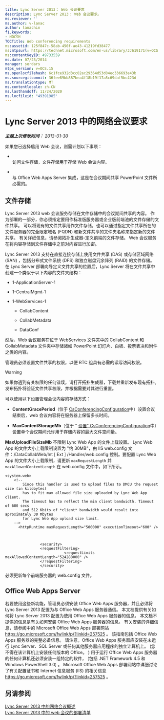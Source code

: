 ```yaml
---
title: Lync Server 2013： Web 会议要求
description: Lync Server 2013： Web 会议要求。
ms.reviewer: ''
ms.author: v-lanac
author: lanachin
f1.keywords:
- NOCSH
TOCTitle: Web conferencing requirements
ms:assetid: 125f847c-58ab-450f-ae43-41219fd38477
ms:mtpsurl: https://technet.microsoft.com/en-us/library/JJ619171(v=OCS.15)
ms:contentKeyID: 49733559
ms.date: 07/23/2014
manager: serdars
mtps_version: v=OCS.15
ms.openlocfilehash: 6c1fce932d3cc02ac29364d53d04ec336693e43b
ms.sourcegitcommit: 36fee89bb887bea4f18b19f17a8c69daf5bc423d
ms.translationtype: MT
ms.contentlocale: zh-CN
ms.lasthandoff: 11/24/2020
ms.locfileid: "49391985"
---
```

# <a name="web-conferencing-requirements-in-lync-server-2013"></a>Lync Server 2013 中的网络会议要求

<div data-xmlns="http://www.w3.org/1999/xhtml">

<div class="topic" data-xmlns="http://www.w3.org/1999/xhtml" data-msxsl="urn:schemas-microsoft-com:xslt" data-cs="https://msdn.microsoft.com/">

<div data-asp="https://msdn2.microsoft.com/asp">



</div>

<div id="mainSection">

<div id="mainBody">

<span> </span>

_**主题上次修改时间：** 2013-01-30_

如果您已选择启用 Web 会议，则需计划以下事项：

  - <span></span>  
    访问文件存储，文件存储用于存储 Web 会议内容。

  - <span></span>  
    与 Office Web Apps Server 集成，这是在会议期间共享 PowerPoint 文件所必需的。

<div>

## <a name="file-store"></a>文件存储

Lync Server 2013 web 会议服务存储在文件存储中的会议期间共享的内容。 作为部署的一部分，你必须指定要用作标准版服务器或企业版前端池的文件存储的文件共享。 可以将现有的文件共享用作文件存储，也可以通过指定文件共享所在的文件服务器的完全限定域名 (FQDN) 和新文件共享的文件夹名称来指定新的文件共享。  有关详细信息，请参阅拓扑生成器-定义前端的文件存储。 Web 会议服务在将内容存储到文件存储中之前对内容进行加密。

Lync Server 2013 支持在直接连接存储上使用文件共享 (DAS) 或存储区域网络 (SAN) ，包括分布式文件系统 (DFS) 和独立磁盘冗余阵列 (RAID) 的文件存储。 在 Lync Server 部署向导定义文件共享的位置后，Lync Server 将在文件共享中创建一个类似于以下内容的文件夹结构：

  - 1-ApplicationServer-1

  - 1-CentralMgmt-1

  - 1-WebServices-1
    
      - CollabContent
    
      - CollabMetadata
    
      - DataConf

然后，Web 会议服务在位于 WebServices 文件夹中的 CollabContent 和 CollabMetadata 文件夹中存储诸如 PowerPoint 幻灯片、白板、投票表决和附件之类的内容。

管理员必须设置文件共享的权限，以便 RTC 组具有必需的读写访问权限。

<div>


> [!WARNING]  
> 如果你遇到有关权限的任何错误，请打开拓扑生成器，下载并重新发布现有拓扑。 发布拓扑将验证文件共享权限，并根据需要对其进行重置。



</div>

可以使用以下设置管理会议内容的存储方式：

  - **ContentGracePeriod**（位于 [CsConferencingConfiguration](https://docs.microsoft.com/powershell/module/skype/Set-CsConferencingConfiguration)中）设置会议结束后，web 会议内容将在服务器上保留多长时间。

  - **MaxContentStorageMb**（位于 " [设置" CsConferencingConfiguration](https://docs.microsoft.com/powershell/module/skype/Set-CsConferencingConfiguration)中）设置单个会议期间允许用于存储内容的最大文件空间量。

**MaxUploadFileSizeMb** 不限制 Lync Web App 的文件上载设置。 Lync Web App 的文件大小上载限制设置为 "约 30MB"，由 IIS web.config 文件：/DataCollabWeb/Int \[ Ext \] /Handler/web.config 控制。要配置 Lync Web App 的文件大小上载限制，请更新 `maxRequestLength` 并 `maxAllowedContentLength` 在 web.config 文件中，如下所示。

    <system.web>
        <!-- 
            Since this handler is used to upload files to DMCU the request size (in kilobytes) 
            has to fit max allowed file size uploaded by Lync Web App client.
            The timeout has to reflect the min client bandwidth. Timeout of 600 secs 
            and 512 Kbits of *client* bandwidth would result into aproximately 30 Mbytes 
            for Lync Web App upload size limit.
        -->
          <httpRuntime maxRequestLength="500000" executionTimeout="600" />
    
    
    
                    <security>
                    <requestFiltering>
                               <requestLimits maxAllowedContentLength="524288000" />
                    </requestFiltering>
                    </security>

必须更新每个前端服务器的 web.config 文件。

</div>

<div>

## <a name="office-web-apps-server"></a>Office Web Apps Server

若要使用这些新功能，管理员必须安装 Office Web Apps 服务器，并且必须将 Lync Server 2013 配置为与 Office Web Apps 服务器通信。 本文档提供有关如何将 Lync Server 2013 配置为使用 Office Web Apps 服务器的信息。 本文档不提供的信息是有关如何安装 Office Web Apps 服务器的信息。 有关安装的详细信息，请参阅中的 Microsoft Office Web Apps 部署网站 <https://go.microsoft.com/fwlink/p/?linkid=257525> 。 该指南包括 Office Web Apps 服务器的完整必备信息。 请注意，Office Web Apps 服务器应安装在未运行 Lync Server、SQL Server 或任何其他服务器应用程序的独立计算机上。  (您不得在该计算机上安装任何版本的 Office。 ) 用于运行 Office Web Apps 服务器的任何计算机还必须安装一组特定的软件， (包括 .NET Framework 4.5 和 Windows PowerShell 3.0) 。 Microsoft Office Web Apps 部署网站中详细讨论了有关配置证书和 Internet 信息服务 (IIS) 的相关信息 <https://go.microsoft.com/fwlink/p/?linkid=257525> 。

</div>

<div>

## <a name="see-also"></a>另请参阅


[Lync Server 2013 中的网络会议概述](lync-server-2013-web-conferencing-overview.md)  
[Lync Server 2013 中的 web 会议的部署清单](lync-server-2013-deployment-checklist-for-web-conferencing.md)  
  

</div>

</div>

<span> </span>

</div>

</div>

</div>

